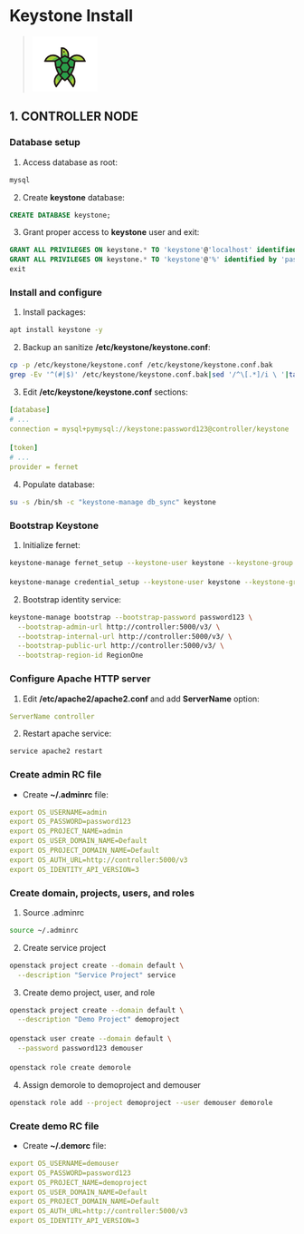 # Keystone Install

> ![Keystone logo](/images/keystone.png)

## 1. CONTROLLER NODE

### Database setup

1. Access database as root:

```bash
mysql
```

2. Create **keystone** database:

```sql
CREATE DATABASE keystone;
```

3. Grant proper access to **keystone** user and exit:

```sql
GRANT ALL PRIVILEGES ON keystone.* TO 'keystone'@'localhost' identified by 'password123';
GRANT ALL PRIVILEGES ON keystone.* TO 'keystone'@'%' identified by 'password123';
exit
```

### Install and configure

1. Install packages:

```bash
apt install keystone -y
```

2. Backup an sanitize **/etc/keystone/keystone.conf**:

```bash
cp -p /etc/keystone/keystone.conf /etc/keystone/keystone.conf.bak
grep -Ev '^(#|$)' /etc/keystone/keystone.conf.bak|sed '/^\[.*]/i \ '|tail -n +2 > /etc/keystone/keystone.conf
```

3. Edit **/etc/keystone/keystone.conf** sections:

```yaml
[database]
# ...
connection = mysql+pymysql://keystone:password123@controller/keystone

[token]
# ...
provider = fernet
```

4. Populate database:

```bash
su -s /bin/sh -c "keystone-manage db_sync" keystone
```

### Bootstrap Keystone

1. Initialize fernet:

```bash
keystone-manage fernet_setup --keystone-user keystone --keystone-group keystone

keystone-manage credential_setup --keystone-user keystone --keystone-group keystone
```

2. Bootstrap identity service:

```bash
keystone-manage bootstrap --bootstrap-password password123 \
  --bootstrap-admin-url http://controller:5000/v3/ \
  --bootstrap-internal-url http://controller:5000/v3/ \
  --bootstrap-public-url http://controller:5000/v3/ \
  --bootstrap-region-id RegionOne
```

### Configure Apache HTTP server

1. Edit **/etc/apache2/apache2.conf** and add **ServerName** option:

```yaml
ServerName controller
```

2. Restart apache service:

```bash
service apache2 restart
```

### Create admin RC file

* Create **~/.adminrc** file:

```yaml
export OS_USERNAME=admin
export OS_PASSWORD=password123
export OS_PROJECT_NAME=admin
export OS_USER_DOMAIN_NAME=Default
export OS_PROJECT_DOMAIN_NAME=Default
export OS_AUTH_URL=http://controller:5000/v3
export OS_IDENTITY_API_VERSION=3
```

### Create domain, projects, users, and roles

1. Source .adminrc

```bash
source ~/.adminrc
```

2. Create service project

```bash
openstack project create --domain default \
  --description "Service Project" service
```

3. Create demo project, user, and role

```bash
openstack project create --domain default \
  --description "Demo Project" demoproject

openstack user create --domain default \
  --password password123 demouser

openstack role create demorole
```

4. Assign demorole to demoproject and demouser

```bash
openstack role add --project demoproject --user demouser demorole
```

### Create demo RC file

* Create **~/.demorc** file:

```yaml
export OS_USERNAME=demouser
export OS_PASSWORD=password123
export OS_PROJECT_NAME=demoproject
export OS_USER_DOMAIN_NAME=Default
export OS_PROJECT_DOMAIN_NAME=Default
export OS_AUTH_URL=http://controller:5000/v3
export OS_IDENTITY_API_VERSION=3
```
